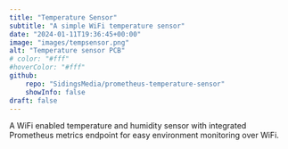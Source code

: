 ```yaml
---
title: "Temperature Sensor"
subtitle: "A simple WiFi temperature sensor"
date: "2024-01-11T19:36:45+00:00"
image: "images/tempsensor.png"
alt: "Temperature sensor PCB"
# color: "#fff"
#hoverColor: "#fff"
github: 
    repo: "SidingsMedia/prometheus-temperature-sensor"
    showInfo: false
draft: false
---
```


<!-- 
SPDX-FileCopyrightText: 2023 Sidings Media
SPDX-License-Identifier: CC-BY-4.0
-->

A WiFi enabled temperature and humidity sensor with integrated
Prometheus metrics endpoint for easy environment monitoring over WiFi.  
